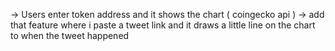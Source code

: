 -> Users enter token address and it shows the chart ( coingecko api )
-> add that feature where i paste a tweet link and it draws a little line on the chart to when the tweet happened

